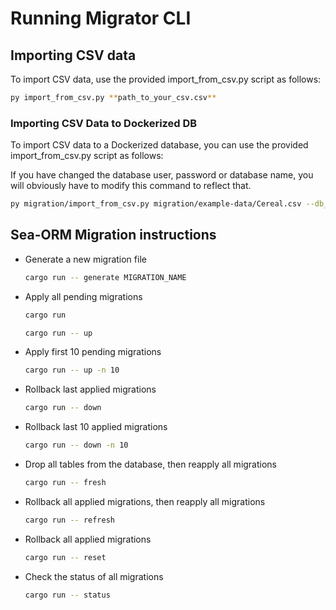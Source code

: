 # Running Migrator CLI

## Importing CSV data

To import CSV data, use the provided import_from_csv.py script as follows:

```sh
py import_from_csv.py **path_to_your_csv.csv**
```

### Importing CSV Data to Dockerized DB

To import CSV data to a Dockerized database, you can use the provided import_from_csv.py script as follows:

If you have changed the database user, password or database name, you will obviously have to modify this command to reflect that.

```sh
py migration/import_from_csv.py migration/example-data/Cereal.csv --db_host=localhost --db_user=root --db_pass=root --db_port=3636 --db_database=week10
```

## Sea-ORM Migration instructions

- Generate a new migration file

  ```sh
  cargo run -- generate MIGRATION_NAME
  ```

- Apply all pending migrations

  ```sh
  cargo run
  ```

  ```sh
  cargo run -- up
  ```

- Apply first 10 pending migrations

  ```sh
  cargo run -- up -n 10
  ```

- Rollback last applied migrations

  ```sh
  cargo run -- down
  ```

- Rollback last 10 applied migrations

  ```sh
  cargo run -- down -n 10
  ```

- Drop all tables from the database, then reapply all migrations

  ```sh
  cargo run -- fresh
  ```

- Rollback all applied migrations, then reapply all migrations

  ```sh
  cargo run -- refresh
  ```

- Rollback all applied migrations

  ```sh
  cargo run -- reset
  ```

- Check the status of all migrations

  ```sh
  cargo run -- status
  ```
